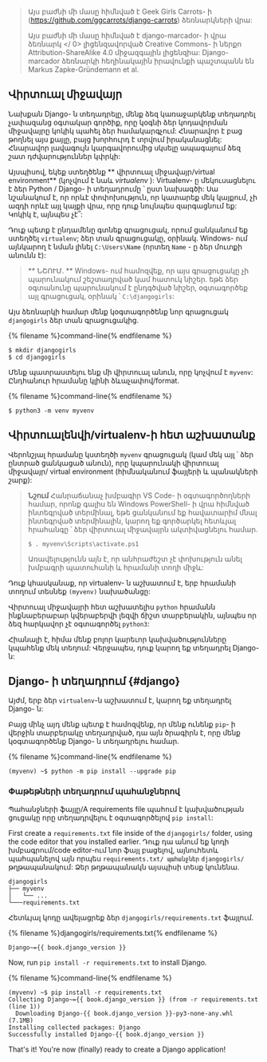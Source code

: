 > Այս բաժնի մի մասը հիմնված է Geek Girls Carrots- ի (https://github.com/ggcarrots/django-carrots) ձեռնարկների վրա:
> 
> Այս բաժնի մի մասը հիմնված է  django-marcador- ի վրա ձեռնարկ </ 0> լիցենզավորված Creative Commons- ի ներքո Attribution-ShareAlike 4.0 միջազգային լիցենզիա: Django-marcador ձեռնարկի հեղինակային իրավունքի պաշտպանն են Markus Zapke-Gründemann et al.</p> </blockquote> 
> 
> ## Վիրտուալ միջավայր
> 
> Նախքան Django- ն տեղադրելը, մենք ձեզ կառաջարկենք տեղադրել չափազանց օգտակար գործիք, որը կօգնի ձեր կոդավորման միջավայրը կոկիկ պահել ձեր համակարգչում: Հնարավոր է բաց թողնել այս քայլը, բայց խորհուրդ է տրվում իրականացնել: Հնարավոր լավագույն կարգավորումից սկսելը ապագայում ձեզ շատ դժվարություններ կփրկի:
> 
> Այսպիսով, եկեք ստեղծենք ** վիրտուալ միջավայր/virtual environment** (կոչվում է նաև *virtualenv* ): Virtualenv- ը մեկուսացնելու է ձեր Python / Django- ի տեղադրումը ՝ ըստ նախագծի: Սա նշանակում է, որ որևէ փոփոխություն, որ կատարեք մեկ կայքում, չի ազդի որևէ այլ կայքի վրա, որը դուք նույնպես զարգացնում եք: Կոկիկ է, այնպես չէ՞:
> 
> Դուք պետք է ընդամենը գտնեք գրացուցակ, որում ցանկանում եք ստեղծել `virtualenv`; ձեր տան գրացուցակը, օրինակ. Windows- ում այն ​​կարող է նման լինել `C:\Users\Name` (որտեղ ` Name ` - ը ձեր մուտքի անունն է):
> 
> > ** ՆՇՈՒՄ. ** Windows- ում համոզվեք, որ այս գրացուցակը չի պարունակում շեշտադրված կամ հատուկ նիշեր. եթե ձեր օգտանունը պարունակում է ընդգծված նիշեր, օգտագործեք այլ գրացուցակ, օրինակ ՝ `C:\djangogirls`:
> 
> Այս ձեռնարկի համար մենք կօգտագործենք նոր գրացուցակ ` djangogirls ` ձեր տան գրացուցակից.
> 
> {% filename %}command-line{% endfilename %}
> 
>     $ mkdir djangogirls
>     $ cd djangogirls
>     
> 
> Մենք պատրաստելու ենք մի վիրտուալ անուն, որը կոչվում է ` myvenv `: Ընդհանուր հրամանը կլինի ձևաչափով/format.
> 
> {% filename %}command-line{% endfilename %}
> 
>     $ python3 -m venv myvenv
>     
> 
> <!--sec data-title="Virtual environment: Windows" data-id="virtualenv_installation_windows"
data-collapse=true ces-->
> 
> Նոր `virtualenv` ստեղծելու համար հարկավոր է բացել հրամանի տողը և գործարկել `python -m venv myvenv`: Դա կունենա այսպիսի տեսք.
> 
> {% filename %}command-line{% endfilename %}
> 
>     C:\Users\Name\djangogirls> python -m venv myvenv
>     
> 
> Որտեղ ` myvenv ` - ը ձեր `virtualenv` անունն է: Կարող եք օգտագործել ցանկացած այլ անուն, բայց հավատարիմ մնացեք փոքրատառերին և մի օգտագործեք բացատներ, շեշտադրումներ կամ հատուկ նիշեր: Լավ է նաև, որ անունը կարճ մնա. Դուք դեռ շատ կանդրադառնաք դրան:
> 
> <!--endsec-->
> 
> <!--sec data-title="Virtual environment: Linux and OS X" data-id="virtualenv_installation_linuxosx"
data-collapse=true ces-->
> 
> Մենք կարող ենք ստեղծել ` virtualenv ` ինչպես Linux- ի, այնպես էլ OS X- ի վրա ՝ գործարկելով `python3 -m venv myvenv`: Դա կունենա այսպիսի տեսք.
> 
> {% filename %}command-line{% endfilename %}
> 
>     $ python3 -m venv myvenv
>     
> 
> ` myvenv ` - ը ձեր `virtualenv` անունն է: Կարող եք օգտագործել ցանկացած այլ անուն, բայց հավատարիմ մնացեք փոքրատառերին և բացատներ մի օգտագործեք: Լավ է նաև, որ անունը կարճ մնա. Դուք դեռ շատ կանդրադառնաք դրան:
> 
> > ** ՆՇՈՒՄ. ** Debian / Ubuntu- ի որոշ տարբերակների վրա կարող եք ստանալ հետևյալ սխալը.
> > 
> > {% filename %}command-line{% endfilename %}
> > 
> >     The virtual environment was not created successfully because ensurepip is not available.  On Debian/Ubuntu systems, you need to install the python3-venv package using the following command.
> >        apt install python3-venv
> >     You may need to use sudo with that command.  After installing the python3-venv package, recreate your virtual environment.
> >     
> > 
> > Այս դեպքում հետևեք վերը նշված հրահանգներին և տեղադրեք ` python3-venv ` փաթեթը. {% filename %}command-line{% endfilename %}
> > 
> >     $ sudo apt install python3-venv
> >     
> > 
> > ** ՆՇՈՒՄ. ** Debian / Ubuntu- ի որոշ տարբերակներում վիրտուալ միջավայր նախաձեռնելիս այն տալիս է հետևյալ սխալը.
> > 
> > {% filename %}command-line{% endfilename %}
> > 
> >     Error: Command '['/home/eddie/Slask/tmp/venv/bin/python3', '-Im', 'ensurepip', '--upgrade', '--default-pip']' returned non-zero exit status 1
> >     
> > 
> > Այս խնդրը շրջանցելու համար օգտագործեք ` virtualenv ` հրամանը:
> > 
> > {% filename %}command-line{% endfilename %}
> > 
> >     $ sudo apt install python-virtualenv
> >     $ virtualenv --python=python{{ book.py_version }} myvenv
> >     
> > 
> > **Նշում** Եթե նման սխալ եք ստանում
> > 
> > {% filename %}command-line{% endfilename %}
> > 
> >     E: Unable to locate package python3-venv
> >     
> > 
> > փոխարենը բաց թող
> > 
> > {% filename %}command-line{% endfilename %}
> > 
> >     sudo apt install python{{ book.py_version }}-venv
> >     
> 
> <!--endsec-->
> 
> ## Վիրտուալենվի/virtualenv-ի հետ աշխատանք
> 
> Վերոնշյալ հրամանը կստեղծի ` myvenv ` գրացուցակ (կամ մեկ այլ ՝ ձեր ընտրած ցանկացած անուն), որը կպարունակի վիրտուալ միջավայր/ virtual environment (հիմնականում ֆայլերի և պանակների շարք):
> 
> <!--sec data-title="Working with virtualenv: Windows" data-id="virtualenv_windows"
data-collapse=true ces-->
> 
> Սկսեք ձեր վիրտուալ միջավայրը/virtual environment-ը `գործարկելով.
> 
> {% filename %}command-line{% endfilename %}
> 
>     C:\Users\Name\djangogirls> myvenv\Scripts\activate
>     
> 
> > ** Նշում. ** Windows 10-ի դեպքում Windows PowerShell- ում կարող է ստացվել սխալի հաղորդագրություն, որում ասվում է, որ `execution of scripts is disabled on this system/սցենարը անջատված է այս համակարգում` Այս դեպքում բացեք մեկ այլ Windows PowerShell «Գործարկեք որպես ադմինիստրատոր»/"Run as Administrator" տարբերակով: Դրանից հետո փորձեք մուտքագրել հետևյալ հրամանը ՝ նախքան ձեր վիրտուալ միջավայրի/virtual environment-ի սկսելը.
> > 
> > {% filename %}command-line{% endfilename %}
> > 
> >     C:\WINDOWS\system32> Set-ExecutionPolicy -ExecutionPolicy RemoteSigned
> >         Execution Policy Change
> >         The execution policy helps protect you from scripts that you do not trust. Changing the execution policy might expose you to the security risks described in the about_Execution_Policies help topic at http://go.microsoft.com/fwlink/?LinkID=135170. Do you want to change the execution policy? [Y] Yes  [A] Yes to All  [N] No  [L] No to All  [S] Suspend  [?] Help (default is "N"): A
> >     
> 
> <!-- (This comment separates the two blockquote blocks, so that GitBook and Crowdin don't merge them into a single block.) -->
> 
> > **Նշում** Հանրաճանաչ խմբագիր VS Code- ի օգտագործողների համար, որոնք գալիս են Windows PowerShell- ի վրա հիմնված ինտեգրված տերմինալ, եթե ցանկանում եք հավատարիմ մնալ ինտեգրված տերմինալին, կարող եք գործարկել հետևյալ հրահանգը ՝ ձեր վիրտուալ միջավայրն ակտիվացնելու համար.
> > 
> >     $ . myvenv\Scripts\activate.ps1
> >     
> > 
> > Առավելությունն այն է, որ անհրաժեշտ չէ փոխություն անել խմբագրի պատուհանի և հրամանի տողի միջև:
> 
> <!--endsec-->
> 
> <!--sec data-title="Working with virtualenv: Linux and OS X" data-id="virtualenv_linuxosx"
data-collapse=true ces-->
> 
> Սկսեք ձեր վիրտուալ միջավայրը/virtual environment-ը `գործարկելով.
> 
> {% filename %}command-line{% endfilename %}
> 
>     $ source myvenv/bin/activate
>     
> 
> Մի մոռացեք ` myvenv ` -ը փոխարինել ձեր ընտրած ` virtualenv ` անունով:
> 
> > **Նշում**երբեմն `source/աղբյուրը` կարող է անհասանելի լինել: Այդ դեպքում օգտագործեք հետևյալ մեթոդը.
> > 
> > {% filename %}command-line{% endfilename %}
> > 
> >     $ . myvenv/bin/activate
> >     
> 
> <!--endsec-->
> 
> Դուք կհասկանաք, որ virtualenv- ն աշխատում է, երբ հրամանի տողում տեսնեք `(myvenv)` նախածանցը:
> 
> Վիրտուալ միջավայրի հետ աշխատելիս ` python ` հրամանն ինքնաբերաբար կվերաբերվի լեզվի ճիշտ տարբերակին, այնպես որ ձեզ հարկավոր չէ օգտագործել ` python3 `: 
> 
> Հիանալի է, հիմա մենք բոլոր կարեւոր կախվածությունները կպահենք մեկ տեղում: Վերջապես, դուք կարող եք տեղադրել Django- ն:
> 
> ## Django- ի տեղադրում {#django}
> 
> Այժմ, երբ ձեր `virtualenv`-ն աշխատում է, կարող եք տեղադրել Django- ն:
> 
> Բայց մինչ այդ մենք պետք է համոզվենք, որ մենք ունենք `pip`- ի վերջին տարբերակը տեղադրված, դա այն ծրագիրն է, որը մենք կօգտագործենք Django- ն տեղադրելու համար.
> 
> {% filename %}command-line{% endfilename %}
> 
>     (myvenv) ~$ python -m pip install --upgrade pip
>     
> 
> ### Փաթեթների տեղադրում պահանջներով
> 
> Պահանջների ֆայլը/A requirements file պահում է կախվածության ցուցակը որը տեղադրվելու է օգտագործելով `pip install`:
> 
> First create a `requirements.txt` file inside of the `djangogirls/` folder, using the code editor that you installed earlier. Դուք դա անում եք կոդի խմբագրում/code editor-ում նոր ֆայլ բացելով, այնուհետև պահպանելով այն որպես `requirements.txt/ պահանջներ` `djangogirls/` թղթապանակում: Ձեր թղթապանակն այսպիսի տեսք կունենա.
> 
>     djangogirls
>     ├── myvenv
>     │   └── ...
>     └───requirements.txt
>     
> 
> Հետևյալ կոդը ավելացրեք ձեր `djangogirls/requirements.txt` ֆայլում.
> 
> {% filename %}djangogirls/requirements.txt{% endfilename %}
> 
>     Django~={{ book.django_version }}
>     
> 
> Now, run `pip install -r requirements.txt` to install Django.
> 
> {% filename %}command-line{% endfilename %}
> 
>     (myvenv) ~$ pip install -r requirements.txt
>     Collecting Django~={{ book.django_version }} (from -r requirements.txt (line 1))
>       Downloading Django-{{ book.django_version }}-py3-none-any.whl (7.1MB)
>     Installing collected packages: Django
>     Successfully installed Django-{{ book.django_version }}
>     
> 
> <!--sec data-title="Installing Django: Windows" data-id="django_err_windows"
data-collapse=true ces-->
> 
> > If you get an error when calling pip on Windows platform, please check if your project pathname contains spaces, accents or special characters (for example, `C:\Users\User Name\djangogirls`). If it does, please consider using another place without spaces, accents or special characters (suggestion: `C:\djangogirls`). Create a new virtualenv in the new directory, then delete the old one and try the above command again. (Moving the virtualenv directory won't work since virtualenv uses absolute paths.)
> 
> <!--endsec-->
> 
> <!--sec data-title="Installing Django: Windows 8 and Windows 10" data-id="django_err_windows8and10"
data-collapse=true ces-->
> 
> > Your command line might freeze after when you try to install Django. If this happens, instead of the above command use:
> > 
> > {% filename %}command-line{% endfilename %}
> > 
> >     C:\Users\Name\djangogirls> python -m pip install -r requirements.txt
> >     
> 
> <!--endsec-->
> 
> <!--sec data-title="Installing Django: Linux" data-id="django_err_linux"
data-collapse=true ces-->
> 
> > If you get an error when calling pip on Ubuntu 12.04 please run `python -m pip install -U --force-reinstall pip` to fix the pip installation in the virtualenv.
> 
> <!--endsec-->
> 
> That's it! You're now (finally) ready to create a Django application!
